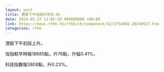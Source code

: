 ```yaml
---
layout: post
title: 港股下午初段升約0.4%
date: 2024-05-27 13:05:29.000000000 +08:00
link: https://news.rthk.hk/rthk/ch/component/k2/1754856-20240527.htm
categories: rthk
---
```


港股下午初段上升。

恒指較早時報18685點，升76點，升幅0.41%。

科技指數報3808點，升0.23%。
